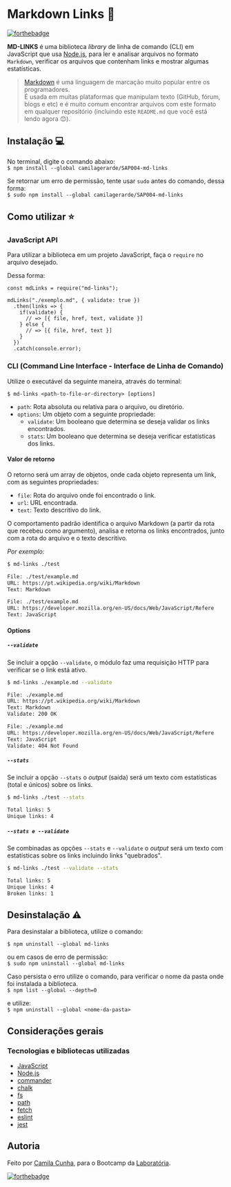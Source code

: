 # Markdown Links :link:

[![forthebadge](https://forthebadge.com/images/badges/made-with-javascript.svg)](https://forthebadge.com)

**MD-LINKS** é uma biblioteca _library_ de linha de comando (CLI) em JavaScript que usa [Node.js](https://nodejs.org/), para ler e analisar arquivos no formato `Markdown`, verificar os arquivos que contenham links e mostrar algumas estatísticas.

> [Markdown](https://pt.wikipedia.org/wiki/Markdown) é uma linguagem de marcação muito popular entre os programadores.  
> É usada em muitas plataformas que manipulam texto (GitHub, fórum, blogs e etc) e é muito comum encontrar arquivos com este formato em qualquer repositório (incluindo este `README.md` que você está lendo agora :blush:).

## Instalação :computer:

No terminal, digite o comando abaixo:  
`$ npm install --global camilagerarde/SAP004-md-links`

Se retornar um erro de permissão, tente usar `sudo` antes do comando, dessa forma:  
`$ sudo npm install --global camilagerarde/SAP004-md-links`

## Como utilizar :star:

### JavaScript API

Para utilizar a biblioteca em um projeto JavaScript, faça o `require` no arquivo desejado.

Dessa forma:

```
const mdLinks = require("md-links");

mdLinks("./exemplo.md", { validate: true })
  .then(links => {
    if(validate) {
      // => [{ file, href, text, validate }]
    } else {
      // => [{ file, href, text }]
    }
  })
  .catch(console.error);
```

### CLI (Command Line Interface - Interface de Linha de Comando)

Utilize o executável da seguinte maneira, através do terminal:

`$ md-links <path-to-file-or-directory> [options]`

- `path`: Rota absoluta ou relativa para o arquivo, ou diretório.
- `options`: Um objeto com a seguinte propriedade:
  - `validate`: Um booleano que determina se deseja validar os links encontrados.
  - `stats`: Um booleano que determina se deseja verificar estatísticas dos links.

#### Valor de retorno

O retorno será um array de objetos, onde cada objeto representa um link, com as seguintes propriedades:

- `file`: Rota do arquivo onde foi encontrado o link.
- `url`: URL encontrada.
- `text`: Texto descritivo do link.

O comportamento padrão identifica o arquivo Markdown (a partir da rota que recebeu como argumento), analisa e retorna os links encontrados, junto com a rota do arquivo e o texto descritivo.

_Por exemplo:_

```sh
$ md-links ./test

File: ./test/example.md
URL: https://pt.wikipedia.org/wiki/Markdown
Text: Markdown

File: ./test/example.md
URL: https://developer.mozilla.org/en-US/docs/Web/JavaScript/Refere
Text: JavaScript
```

#### Options

##### `--validate`

Se incluir a opção `--validate`, o módulo faz uma requisição HTTP para verificar se o link está ativo.

```sh
$ md-links ./example.md --validate

File: ./example.md
URL: https://pt.wikipedia.org/wiki/Markdown
Text: Markdown
Validate: 200 OK

File: ./example.md
URL: https://developer.mozilla.org/en-US/docs/Web/JavaScript/Refere
Text: JavaScript
Validate: 404 Not Found

```

##### `--stats`

Se incluir a opção `--stats` o _output_ (saída) será um texto com estatísticas (total e únicos) sobre os links.

```sh
$ md-links ./test --stats

Total links: 5
Unique links: 4
```

##### `--stats e --validate`

Se combinadas as opções `--stats` e `--validate` o _output_ será um texto com estatísticas sobre os links incluindo links "quebrados".

```sh
$ md-links ./test --validate --stats

Total links: 5
Unique links: 4
Broken links: 1
```

## Desinstalação :warning:

Para desinstalar a biblioteca, utilize o comando:

`$ npm uninstall --global md-links`

ou em casos de erro de permissão:  
`$ sudo npm uninstall --global md-links`

Caso persista o erro utilize o comando, para verificar o nome da pasta onde foi instalada a biblioteca.  
`$ npm list --global --depth=0`

e utilize:  
`$ npm uninstall --global <nome-da-pasta>`

## Considerações gerais

### Tecnologias e bibliotecas utilizadas

- [JavaScript](https://developer.mozilla.org/pt-BR/docs/Web/JavaScript)
- [Node.js](https://nodejs.org/)
- [commander](https://github.com/tj/commander.js/)
- [chalk](https://github.com/chalk/chalk)
- [fs](https://nodejs.org/api/fs.html)
- [path](https://nodejs.org/api/path.html)
- [fetch](https://www.npmjs.com/package/node-fetch)
- [eslint](https://eslint.org/)
- [jest](https://jestjs.io/)

## Autoria

Feito por [Camila Cunha](https://github.com/camilagerarde), para o Bootcamp da [Laboratória](https://github.com/Laboratoria).

[![forthebadge](https://forthebadge.com/images/badges/built-with-love.svg)](https://forthebadge.com)
